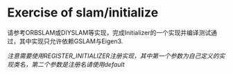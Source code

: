 # Exercise of slam/initialize

请参考ORBSLAM或DIYSLAM等实现，完成Initializer的一个实现并编译测试通过，其中实现只允许依赖GSLAM与Eigen3.

*注意需要使用REGISTER_INITIALIZER注册实现，其中第一个参数为自己定义的实现类名，第二个参数是注册名请使用default*
